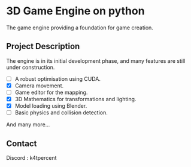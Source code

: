 # 3D Game Engine on python

The game engine providing a foundation for game creation.

## Project Description

The engine is in its initial development phase, and many features are still under construction.

- [ ] A robust optimisation using CUDA.
- [X] Camera movement.
- [ ] Game editor for the mapping.
- [X] 3D Mathematics for transformations and lighting.
- [X] Model loading using Blender.
- [ ] Basic physics and collision detection.

And many more...

## Contact

Discord : k4tpercent
